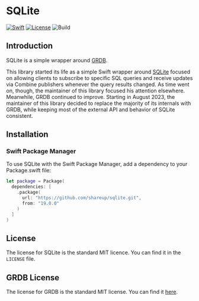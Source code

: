 # SQLite

[![Swift](https://img.shields.io/badge/swift-5.2-green.svg?longCache=true&style=flat)](https://developer.apple.com/swift/)
[![License](https://img.shields.io/badge/license-MIT-green.svg?longCache=true&style=flat)](/LICENSE)
![Build](https://github.com/shareup/sqlite/workflows/Build/badge.svg)

## Introduction

SQLite is a simple wrapper around [GRDB](https://github.com/groue/GRDB.swift).

This library started its life as a simple Swift wrapper around [SQLite](http://www.sqlite.org/) focused on allowing clients to subscribe to specific SQL queries and receive updates via Combine publishers whenever the query results changed. As time went on, though, the maintainer of this library focused his attention elsewhere. Meanwhile, GRDB continued to improve. Starting in August 2023, the maintainer of this library decided to replace the majority of its internals with GRDB, while keeping most of the external API and behavior of SQLite consistent. 

## Installation

### Swift Package Manager

To use SQLite with the Swift Package Manager, add a dependency to your Package.swift file:

```swift
let package = Package(
  dependencies: [
    .package(
      url: "https://github.com/shareup/sqlite.git",
      from: "19.0.0"
    )
  ]
)
```

## License

The license for SQLite is the standard MIT licence. You can find it in the `LICENSE` file.

## GRDB License

The license for GRDB is the standard MIT license. You can find it [here](https://github.com/groue/GRDB.swift/blob/master/LICENSE).
